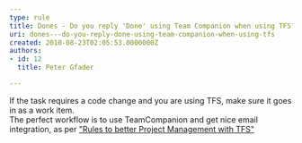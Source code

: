 ```yaml
---
type: rule
title: Dones - Do you reply 'Done' using Team Companion when using TFS?
uri: dones---do-you-reply-done-using-team-companion-when-using-tfs
created: 2010-08-23T02:05:53.0000000Z
authors:
- id: 12
  title: Peter Gfader

---
```




<span class='intro'> If the task requires a code change and you are using TFS, make sure it goes in as a work item. <br>
The perfect workflow is to use TeamCompanion and get nice email integration, as per <a href="http&#58;//www.ssw.com.au/ssw/Standards/Rules/RulesToBetterProjectManagementWithTFS.aspx#SendDoneMail">&quot;Rules to better Project Management with TFS&quot; </a>
 </span>




